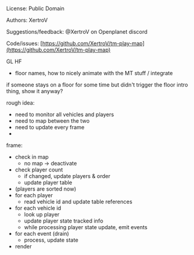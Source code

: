 #

License: Public Domain

Authors: XertroV

Suggestions/feedback: @XertroV on Openplanet discord

Code/issues: [https://github.com/XertroV/tm-play-map](https://github.com/XertroV/tm-play-map)

GL HF



- floor names, how to nicely animate with the MT stuff / integrate



if someone stays on a floor for some time but didn't trigger the floor intro thing, show it anyway?




rough idea:
 - need to monitor all vehicles and players
 - need to map between the two
 - need to update every frame
 -


frame:
- check in map
  - no map -> deactivate
- check player count
  - if changed, update players & order
  - update player table
- (players are sorted now)
- for each player
  - read vehicle id and update table references
- for each vehicle id
  - look up player
  - update player state tracked info
  - while processing player state update, emit events
- for each event (drain)
  - process, update state
- render
